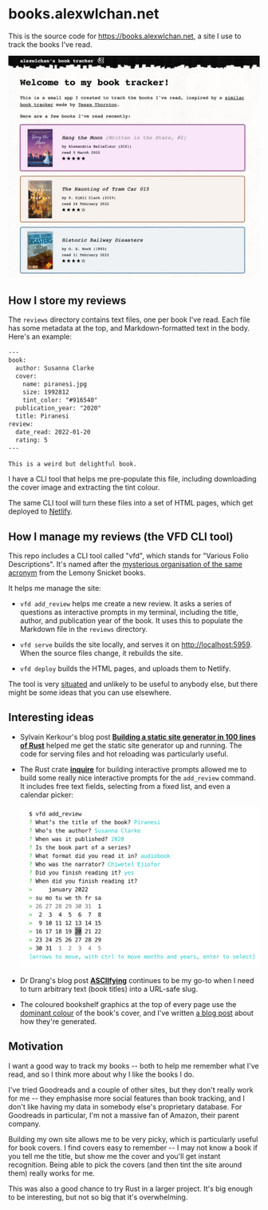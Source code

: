 # books.alexwlchan.net

This is the source code for <https://books.alexwlchan.net>, a site I use to track the books I've read.

![A screenshot of the homepage, which has a brief introductory paragraph and a list of three recent books.](books_screenshot.png)



## How I store my reviews

The `reviews` directory contains text files, one per book I've read.
Each file has some metadata at the top, and Markdown-formatted text in the body.
Here's an example:

```
---
book:
  author: Susanna Clarke
  cover:
    name: piranesi.jpg
    size: 1992812
    tint_color: "#916540"
  publication_year: "2020"
  title: Piranesi
review:
  date_read: 2022-01-20
  rating: 5
---

This is a weird but delightful book.
```

I have a CLI tool that helps me pre-populate this file, including downloading the cover image and extracting the tint colour.

The same CLI tool will turn these files into a set of HTML pages, which get deployed to [Netlify].

[Netlify]: https://www.netlify.com/



## How I manage my reviews (the VFD CLI tool)

This repo includes a CLI tool called "vfd", which stands for "Various Folio Descriptions".
It's named after the [mysterious organisation of the same acronym][vfd] from the Lemony Snicket books.

It helps me manage the site:

-   `vfd add_review` helps me create a new review.
    It asks a series of questions as interactive prompts in my terminal, including the title, author, and publication year of the book.
    It uses this to populate the Markdown file in the `reviews` directory.

-   `vfd serve` builds the site locally, and serves it on <http://localhost:5959>.
    When the source files change, it rebuilds the site.

-   `vfd deploy` builds the HTML pages, and uploads them to Netlify.

The tool is very [situated] and unlikely to be useful to anybody else, but there might be some ideas that you can use elsewhere.

[vfd]: https://snicket.fandom.com/wiki/Volunteer_Fire_Department
[situated]: https://www.drmaciver.com/2018/11/situated-software/



## Interesting ideas

*   Sylvain Kerkour's blog post [**Building a static site generator in 100 lines of Rust**](https://kerkour.com/rust-static-site-generator) helped me get the static site generator up and running.
    The code for serving files and hot reloading was particularly useful.

*   The Rust crate [**inquire**](https://crates.io/crates/inquire) for building interactive prompts allowed me to build some really nice interactive prompts for the `add_review` command.
    It includes free text fields, selecting from a fixed list, and even a calendar picker:

    ![Screenshot of a terminal with an inline calendar picker.](inquire_screenshot.png)

*   Dr Drang's blog post [**ASCIIfying**](http://www.leancrew.com/all-this/2014/10/asciifying/) continues to be my go-to when I need to turn arbitrary text (book titles) into a URL-safe slug.

*   The coloured bookshelf graphics at the top of every page use the [dominant colour](https://github.com/alexwlchan/dominant_colours) of the book's cover, and I've written [a blog post](https://alexwlchan.net/2022/01/rusty-shelves/) about how they're generated.


## Motivation

I want a good way to track my books -- both to help me remember what I've read, and so I think more about why I like the books I do.

I've tried Goodreads and a couple of other sites, but they don't really work for me -- they emphasise more social features than book tracking, and I don't like having my data in somebody else's proprietary database.
For Goodreads in particular, I'm not a massive fan of Amazon, their parent company.

Building my own site allows me to be very picky, which is particularly useful for book covers.
I find covers easy to remember -- I may not know a book if you tell me the title, but show me the cover and you'll get instant recognition.
Being able to pick the covers (and then tint the site around them) really works for me.

This was also a good chance to try Rust in a larger project.
It's big enough to be interesting, but not so big that it's overwhelming.
